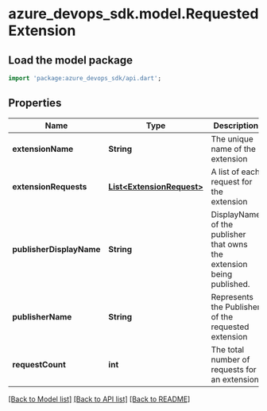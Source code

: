 # azure_devops_sdk.model.RequestedExtension

## Load the model package
```dart
import 'package:azure_devops_sdk/api.dart';
```

## Properties
Name | Type | Description | Notes
------------ | ------------- | ------------- | -------------
**extensionName** | **String** | The unique name of the extension | [optional] [default to null]
**extensionRequests** | [**List&lt;ExtensionRequest&gt;**](ExtensionRequest.md) | A list of each request for the extension | [optional] [default to []]
**publisherDisplayName** | **String** | DisplayName of the publisher that owns the extension being published. | [optional] [default to null]
**publisherName** | **String** | Represents the Publisher of the requested extension | [optional] [default to null]
**requestCount** | **int** | The total number of requests for an extension | [optional] [default to null]

[[Back to Model list]](../README.md#documentation-for-models) [[Back to API list]](../README.md#documentation-for-api-endpoints) [[Back to README]](../README.md)


